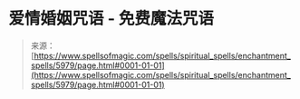 <!--yml

category: 未分类

日期：2024年06月12日 18:40:24

-->

# 爱情婚姻咒语 - 免费魔法咒语

> 来源：[https://www.spellsofmagic.com/spells/spiritual_spells/enchantment_spells/5979/page.html#0001-01-01](https://www.spellsofmagic.com/spells/spiritual_spells/enchantment_spells/5979/page.html#0001-01-01)
